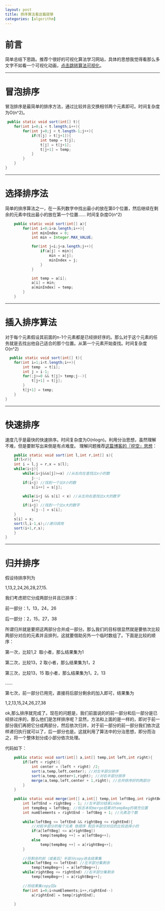 ```yaml
---
layout: post
title: 排序算法看这篇就够
categories: [algorithm]
---
```


# 前言

简单总结下思路。推荐个很好的可视化算法学习网站，具体的思想我觉得看那么多文字不如看一个可视化动画，[点击跳转算法可视化](http://www.cs.usfca.edu/~galles/visualization/)。



----



# 冒泡排序

冒泡排序是最简单的排序方法，通过比较并且交换相邻两个元素即可。时间复杂度为O(n^2)。

``` java
 public static void sort(int[] t){
    for(int i=0;i < t.length;i++){
        for(int j=0;j < t.length-1;j++){
            if(t[j] > t[j+1]){
                int temp = t[j];
                t[j] = t[j+1];
                t[j+1] = temp;
            }
        }
    }
}
```



---



# 选择排序法

简单的排序算法之一，在一系列数字中找出最小的放在第0个位置，然后继续在剩余的元素中找出最小的放在第一个位置…… 时间复杂度O(n^2)

``` java
    public static void sort(int[] a){
        for(int i=0;i<a.length;i++){
            int minIndex = 0;
            int min = Integer.MAX_VALUE;

            for(int j=i;j<a.length;j++){
                if(a[j] < min){
                    min = a[j];
                    minIndex = j;
                }
            }

            int temp = a[i];
            a[i] = min;
            a[minIndex] = temp;
        }
    }
```



----



# 插入排序算法

对于每个元素假设其前面的n-1个元素都是已经排好序的。那么对于这个元素的任务就是去找出他自己适合的那个位置。从第一个元素开始查找。时间复杂度O(n^2)

``` java 
  public static void sort(int[] t){
    for(int i=1;i<t.length;i++){
        int temp  = t[i];
        int j = i-1;
        for(;j>=0 && t[j]> temp;j--){
            t[j+1] = t[j];
        }
        t[j+1] = temp;
    }
}
```



----



# 快速排序

速度几乎是最快的快速排序。时间复杂度为O(nlogn)。利用分治思想，虽然理解不难，但是要默写出来倒是有点难度。 理解问题推荐[这篇博客的『挖空』思想](http://blog.csdn.net/morewindows/article/details/6684558)：

``` java
    public static void sort(int l,int r,int[] s){
    if(l<r){
    int i = l,j = r,x = s[l];
    while(i<j){
        while(i<j&&s[j]>=x) //从右向左查找比x小的数
            j--;
        if(i<j) //找到一个比X小的数
            s[i++] = s[j];

        while(i<j && s[i] < x) //从左向右查找比x大的数字
            i++;
        if(i<j) //找到一个比x大的数字
            s[j--] = s[i];
    }
    s[i] = x;
    sort(l,i-1,s);//递归调用
    sort(i+1,r,s);
    }
}
```



----



# 归并排序

假设待排序列为

1,13,2,24,26,28,27,15.

我们考虑把它分成两部分并且已排序：

前一部分：1，13，24，26

后一部分：2，15，27，38

所谓归并就是要把这两部分合并成一部分。那么我们的目标很显然就是要依次比较两部分对应的元素并且排列，这就要借助另外一个临时数组了。下面是比较的顺序：

第一次，比较1,2  取小者，那么结果集为1

第二次，比较13，2 取小者，那么结果集为1，2

第三次，比较13，15 取小者，那么结果集为1，2，13

……

第七次，前一部分已用完，直接将后部分剩余的加入即可，结果集为

1,2,13,15,24,26,27,38

ok,那么排序就完成了。现在的问题是，我们前面说的的前一部分和后一部分是已经排过序的，那么他们是怎样排序呢？显然，方法和上面的是一样的，即对于前一部分我们再把它分成两部分，然后依次归并，对于前一部分的前一部分我们依次这样递归执行就可以了，后一部分也是。这就利用了算法中的分治思想，即分而治之，将一个整体划分成小部分依次处理。

代码如下：



``` java
	public static void sort(int[] a,int[] temp,int left,int right){
		if(left < right){ 
			int center = (left + right) /2; 
			sort(a,temp,left,center); //对左半部分排序
			sort(a,temp,center+1,right); //对右半部分排序
			merge(a,temp,left,center + 1,right); //合并排序好的两部分
		}
	}
	
	public static void merge(int[] a,int[] temp,int leftBeg,int rightBeg,int rightEnd){
		int leftEnd = rightBeg - 1; //左半部分结束index
		int tempBeg = leftBeg; //标志本轮merge结果对tempBeg的填充位置
		int numElements = rightEnd - leftBeg + 1; //元素总个数
		
		while(leftBeg <= leftEnd && rightBeg <= rightEnd){
			//对前半部分的每个元素 依顺序 和后半部分对应的比较选择小的
			if(a[leftBeg] <= a[rightBeg])
				temp[tempBeg ++] = a[leftBeg++];
			else
				temp[tempBeg ++] = a[rightBeg++];
		}
		
		//将剩余的前（或者后）半部分copy进去结果集
		while(leftBeg <= leftEnd) //左半部分集剩余 
			temp[tempBeg++] = a[leftBeg++];
		while(rightBeg <= rightEnd) //右半部分集剩余
			temp[tempBeg++] = a[rightBeg++];
		
		//将结果集copy回a
		for(int i=0;i<numElements;i++,rightEnd--)
			a[rightEnd] = temp[rightEnd];
		
	}
```





